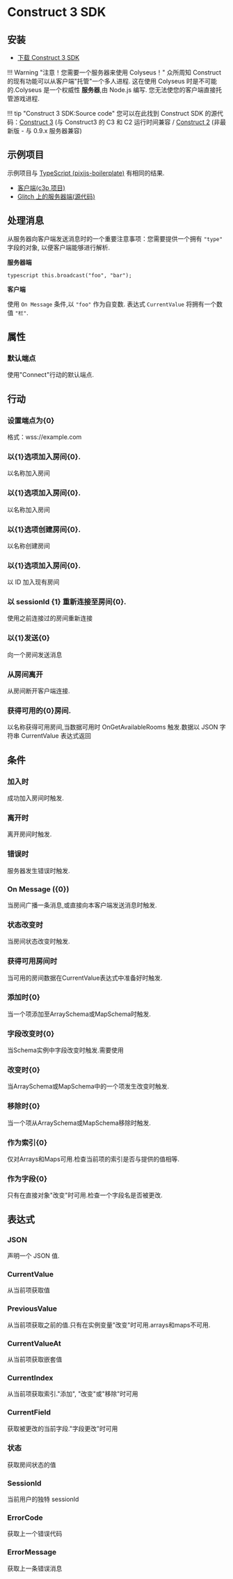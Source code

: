 # Construct 3 SDK

## 安装

- [下载 Construct 3 SDK](https://www.construct.net/en/make-games/addons/111/colyseus-multiplayer-client)

!!! Warning "注意！您需要一个服务器来使用 Colyseus！"
    众所周知 Construct 的现有功能可以从客户端"托管"一个多人进程. 这在使用 Colyseus 时是不可能的.Colyseus 是一个权威性 **服务器**,由 Node.js 编写. 您无法使您的客户端直接托管游戏进程.

!!! tip "Construct 3 SDK:Source code"
    您可以在此找到 Construct SDK 的源代码：[Construct 3](https://github.com/colyseus/colyseus-construct3) (与 Construct3 的 C3 和 C2 运行时间兼容 / [Construct 2](https://github.com/colyseus/colyseus-construct2) (非最新版 - 与 0.9.x 服务器兼容)

## 示例项目

示例项目与 [TypeScript (pixijs-boilerplate)](https://github.com/endel/colyseus-pixijs-boilerplate) 有相同的结果.

- [客户端(c3p 项目)](/_downloads/ColyAgarClient-0-14-0.c3p)
- [Glitch 上的服务器端(源代码)](https://glitch.com/~colyseus-construct3)


## 处理消息

从服务器向客户端发送消息时的一个重要注意事项：您需要提供一个拥有 `"type"` 字段的对象, 以便客户端能够进行解析.

**服务器端**

```
typescript this.broadcast("foo", "bar");
```

**客户端**

使用 `On Message` 条件,以 `"foo"` 作为自变数. 表达式 `CurrentValue` 将拥有一个数值 `"栏"`.


## 属性

### 默认端点
使用"Connect"行动的默认端点.

## 行动

### 设置端点为{0}
格式：wss://example.com

### 以{1}选项加入房间{0}.
以名称加入房间

### 以{1}选项加入房间{0}.
以名称加入房间

### 以{1}选项创建房间{0}.
以名称创建房间

### 以{1}选项加入房间{0}.
以 ID 加入现有房间

### 以 sessionId {1} 重新连接至房间{0}.
使用之前连接过的房间重新连接

### 以{1}发送{0}
向一个房间发送消息

### 从房间离开
从房间断开客户端连接.

### 获得可用的{0}房间.
以名称获得可用房间,当数据可用时 OnGetAvailableRooms 触发.数据以 JSON 字符串 CurrentValue 表达式返回

## 条件

### 加入时
成功加入房间时触发.

### 离开时
离开房间时触发.

### 错误时
服务器发生错误时触发.

### On Message ({0})
当房间广播一条消息,或直接向本客户端发送消息时触发.

### 状态改变时
当房间状态改变时触发.

### 获得可用房间时
当可用的房间数据在CurrentValue表达式中准备好时触发.

### 添加时{0}
当一个项添加至ArraySchema或MapSchema时触发.

### 字段改变时{0}
当Schema实例中字段改变时触发.需要使用

### 改变时{0}
当ArraySchema或MapSchema中的一个项发生改变时触发.

### 移除时{0}
当一个项从ArraySchema或MapSchema移除时触发.

### 作为索引{0}
仅对Arrays和Maps可用.检查当前项的索引是否与提供的值相等.

### 作为字段{0}
只有在直接对象"改变"时可用.检查一个字段名是否被更改.

## 表达式

### JSON
声明一个 JSON 值.

### CurrentValue
从当前项获取值

### PreviousValue
从当前项获取之前的值.只有在实例变量"改变"时可用.arrays和maps不可用.

### CurrentValueAt
从当前项获取嵌套值

### CurrentIndex
从当前项获取索引."添加", "改变"或"移除"时可用

### CurrentField
获取被更改的当前字段."字段更改"时可用

### 状态
获取房间状态的值

### SessionId
当前用户的独特 sessionId

### ErrorCode
获取上一个错误代码

### ErrorMessage
获取上一条错误消息
